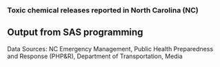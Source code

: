 ### Toxic chemical releases reported in North Carolina (NC)
## Output from SAS programming

Data Sources: NC Emergency Management, Public Health Preparedness and Response (PHP&R), Department of Transportation, Media 
